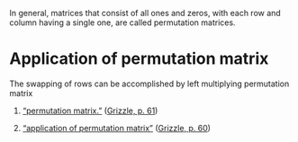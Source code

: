 In general, matrices that consist of all ones and zeros, with each row and column having a single one, are called permutation matrices. 
# Application of permutation matrix
The swapping of rows can be accomplished by left multiplying permutation matrix














1. <span class="highlight" data-annotation="%7B%22attachmentURI%22%3A%22http%3A%2F%2Fzotero.org%2Fusers%2F9667514%2Fitems%2F2AVWIQEV%22%2C%22annotationKey%22%3A%22EUK45YPH%22%2C%22color%22%3A%22%23ffd400%22%2C%22pageLabel%22%3A%2261%22%2C%22position%22%3A%7B%22pageIndex%22%3A60%2C%22rects%22%3A%5B%5B58.11%2C290.975%2C553.891%2C300.001%5D%2C%5B58.11%2C279.019%2C97.114%2C288.045%5D%5D%7D%2C%22citationItem%22%3A%7B%22uris%22%3A%5B%22http%3A%2F%2Fzotero.org%2Fusers%2F9667514%2Fitems%2F8EBIR37H%22%5D%2C%22locator%22%3A%2261%22%7D%7D" ztype="zhighlight"><a href="zotero://open-pdf/library/items/2AVWIQEV?page=61&#x26;annotation=EUK45YPH">“permutation matrix.”</a></span> <span class="citation" data-citation="%7B%22citationItems%22%3A%5B%7B%22uris%22%3A%5B%22http%3A%2F%2Fzotero.org%2Fusers%2F9667514%2Fitems%2F8EBIR37H%22%5D%2C%22locator%22%3A%2261%22%7D%5D%2C%22properties%22%3A%7B%7D%7D" ztype="zcitation">(<span class="citation-item"><a href="zotero://select/library/items/8EBIR37H">Grizzle, p. 61</a></span>)</span>

2. <span class="highlight" data-annotation="%7B%22attachmentURI%22%3A%22http%3A%2F%2Fzotero.org%2Fusers%2F9667514%2Fitems%2F2AVWIQEV%22%2C%22annotationKey%22%3A%22WQRKZTGU%22%2C%22color%22%3A%22%23ffd400%22%2C%22pageLabel%22%3A%2260%22%2C%22position%22%3A%7B%22pageIndex%22%3A59%2C%22rects%22%3A%5B%5B397.643%2C536.861%2C569.477%2C546.622%5D%2C%5B42.52%2C524.906%2C101.479%2C534.667%5D%5D%7D%2C%22citationItem%22%3A%7B%22uris%22%3A%5B%22http%3A%2F%2Fzotero.org%2Fusers%2F9667514%2Fitems%2F8EBIR37H%22%5D%2C%22locator%22%3A%2260%22%7D%7D" ztype="zhighlight"><a href="zotero://open-pdf/library/items/2AVWIQEV?page=60&#x26;annotation=WQRKZTGU">“application of permutation matrix”</a></span> <span class="citation" data-citation="%7B%22citationItems%22%3A%5B%7B%22uris%22%3A%5B%22http%3A%2F%2Fzotero.org%2Fusers%2F9667514%2Fitems%2F8EBIR37H%22%5D%2C%22locator%22%3A%2260%22%7D%5D%2C%22properties%22%3A%7B%7D%7D" ztype="zcitation">(<span class="citation-item"><a href="zotero://select/library/items/8EBIR37H">Grizzle, p. 60</a></span>)</span>
